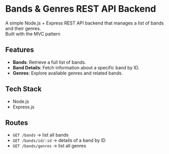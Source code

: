# Bands & Genres REST API Backend

A simple Node.js + Express REST API backend that manages a list of bands and their genres.  
Built with the MVC pattern

## Features
- **Bands**: Retrieve a full list of bands.
- **Band Details**: Fetch information about a specific band by ID.
- **Genres**: Explore available genres and related bands.

## Tech Stack
- Node.js
- Express.js

## Routes
- `GET /bands` → list all bands
- `GET /bands/id/:id` → details of a band by ID
- `GET /bands/genres` → list all genres
